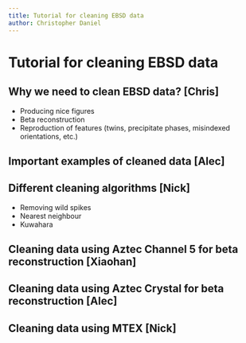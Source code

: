 ```yaml
---
title: Tutorial for cleaning EBSD data
author: Christopher Daniel
---
```


# Tutorial for cleaning EBSD data

## Why we need to clean EBSD data? [Chris]

- Producing nice figures
- Beta reconstruction
- Reproduction of features (twins, precipitate phases, misindexed orientations, etc.)

## Important examples of cleaned data [Alec]

## Different cleaning algorithms [Nick]

- Removing wild spikes
- Nearest neighbour
- Kuwahara

## Cleaning data using Aztec Channel 5 for beta reconstruction [Xiaohan]

## Cleaning data using Aztec Crystal for beta reconstruction [Alec]

## Cleaning data using MTEX [Nick]
